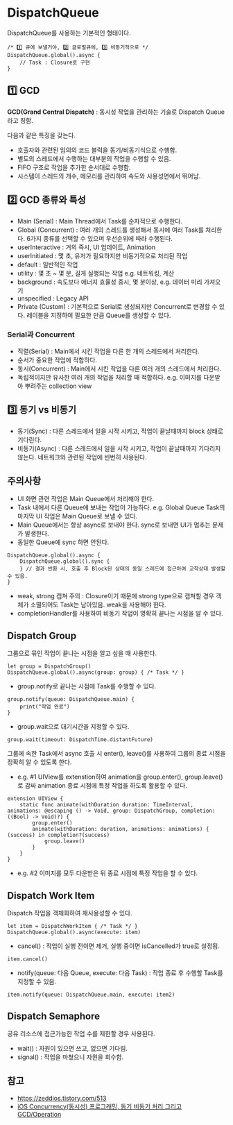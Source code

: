 # DispatchQueue

DispatchQueue를 사용하는 기본적인 형태이다.
```
/* 1️⃣ 큐에 보낼거야, 2️⃣ 글로벌큐에, 3️⃣ 비동기적으로 */
DispatchQueue.global().async {
	// Task : Closure로 구현
}
```

## 1️⃣ GCD
**GCD(Grand Central Dispatch)** : 동시성 작업을 관리하는 기술로 Dispatch Queue라고 칭함.

다음과 같은 특징을 갖는다.
- 호출자와 관련된 임의의 코드 블럭을 동기/비동기식으로 수행함.
- 별도의 스레드에서 수행하는 대부분의 작업을 수행할 수 있음.
- FIFO 구조로 작업을 추가한 순서대로 수행함.
- 시스템이 스레드의 개수, 메모리를 관리하여 속도와 사용성면에서 뛰어남.

## 2️⃣ GCD 종류와 특성

- Main (Serial) : Main Thread에서 Task를 순차적으로 수행한다.
- Global (Concurrent) : 여러 개의 스레드를 생성해서 동시에 여러 Task를 처리한다.
6가지 종류를 선택할 수 있으며 우선순위에 따라 수행된다.
 - userInteractive : 거의 즉시, UI 업데이트, Animation
 - userInitiated : 몇 초, 유저가 필요하지만 비동기적으로 처리된 작업
 - default : 일반적인 작업
 - utility : 몇 초 ~ 몇 분, 길게 실행되는 작업 e.g. 네트워킹, 계산
 - background : 속도보다 에너지 효율성 중시, 몇 분이상, e.g. 데이터 미리 가져오기
 - unspecified : Legacy API
- Private (Custom) : 기본적으로 Serial로 생성되지만 Concurrent로 변경할 수 있다. 레이블을 지정하여 필요한 만큼 Queue를 생성할 수 있다.

### Serial과 Concurrent
- 직렬(Serial) : Main에서 시킨 작업을 다른 한 개의 스레드에서 처리한다.
 - 순서가 중요한 작업에 적합하다.
- 동시(Concurrent) : Main에서 시킨 작업을 다른 여러 개의 스레드에서 처리한다.
 - 독립적이지만 유사한 여러 개의 작업을 처리할 때 적합하다.  e.g. 이미지를 다운받아 뿌려주는 collection view

## 3️⃣ 동기 vs 비동기
- 동기(Sync) : 다른 스레드에서 일을 시작 시키고, 작업이 끝날때까지 block 상태로 기다린다.
- 비동기(Async) : 다른 스레드에서 일을 시작 시키고, 작업이 끝날때까지 기다리지 않는다. 네트워크와 관련된 작업에 빈번히 사용된다.

## 주의사항
- UI 화면 관련 작업은 Main Queue에서 처리해야 한다.
- Task 내에서 다른 Queue에 보내는 작업이 가능하다. e.g. Global Queue Task의 마지막 UI 작업은 Main Queue로 보낼 수 있다.
- Main Queue에서는 항상 async로 보내야 한다. sync로 보내면 UI가 멈추는 문제가 발생한다.
- 동일한 Queue에 sync 하면 안된다.
```
DispatchQueue.global().async {
	DispatchQueue.global().sync { 
	} // 결과 반환 시, 호출 후 Block된 상태의 동일 스레드에 접근하여 교착상태 발생할 수 있음.
}
```
- weak, strong 캡쳐 주의 : Closure이기 때문에 strong type으로 캡쳐할 경우 객체가 소멸되어도 Task는 남아있음. weak을 사용해야 한다.
- completionHandler를 사용하여 비동기 작업이 명확히 끝나는 시점을 알 수 있다.

## Dispatch Group
그룹으로 묶인 작업이 끝나는 시점을 알고 싶을 때 사용한다.
```
let group = DispatchGroup()
DispatchQueue.global().async(group: group) { /* Task */ }
```
- group.notify로 끝나는 시점에 Task를 수행할 수 있다.
```
group.notify(queue: DispatchQueue.main) {
    print("작업 완료")
}
```
- group.wait으로 대기시간을 지정할 수 있다.
```
group.wait(timeout: DispatchTime.distantFuture)
```

그룹에 속한 Task에서 async 호출 시 enter(), leave()를 사용하여 그룹의 종료 시점을 정확히 알 수 있도록 한다.
- e.g. #1 UIView를 extenstion하여 animation을 group.enter(), group.leave()로 감싸 animation 종료 시점에 특정 작업을 하도록 활용할 수 있다.
```
extension UIView {
    static func animate(withDuration duration: TimeInterval, animations: @escaping () -> Void, group: DispatchGroup, completion: ((Bool) -> Void)?) {
        group.enter()
        animate(withDuration: duration, animations: animations) { (success) in completion?(success)
            group.leave()
        }
    }
}
```
- e.g. #2 이미지를 모두 다운받은 뒤 종료 시점에 특정 작업을 할 수 있다.

## Dispatch Work Item
Dispatch 작업을 객체화하여 재사용성할 수 있다.
```
let item = DispatchWorkItem { /* Task */ }
DispatchQueue.global().async(execute: item)
```
- cancel() : 작업이 실행 전이면 제거, 실행 중이면 isCancelled가 true로 설정됨.
```
item.cancel()
```
- notify(queue: 다음 Queue, execute: 다음 Task) : 작업 종료 후 수행할 Task를 지정할 수 있음.
```
item.notify(queue: DispatchQueue.main, execute: item2)
```

## Dispatch Semaphore
공유 리소스에 접근가능한 작업 수를 제한할 경우 사용된다.
- wait() : 자원이 있으면 쓰고, 없으면 기다림.
- signal() : 작업을 마쳤으니 자원을 회수함.

## 참고
- https://zeddios.tistory.com/513
- [iOS Concurrency(동시성) 프로그래밍, 동기 비동기 처리 그리고 GCD/Operation](https://inf.run/6Ctr)